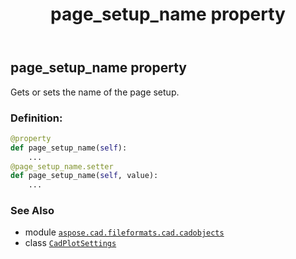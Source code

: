 ﻿---
title: page_setup_name property
second_title: Aspose.CAD for Python via .NET API References
description: 
type: docs
weight: 190
url: /python-net/aspose.cad.fileformats.cad.cadobjects/cadplotsettings/page_setup_name/
is_root: false
---

## page_setup_name property


Gets or sets the name of the page setup.
### Definition:
```python
@property
def page_setup_name(self):
    ...
@page_setup_name.setter
def page_setup_name(self, value):
    ...
```

### See Also
* module [`aspose.cad.fileformats.cad.cadobjects`](../../)
* class [`CadPlotSettings`](/cad/python-net/aspose.cad.fileformats.cad.cadobjects/cadplotsettings)

